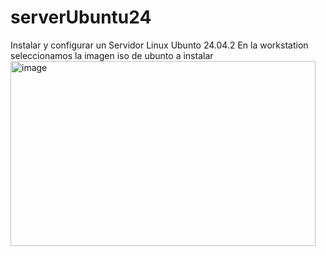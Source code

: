 # serverUbuntu24
Instalar y configurar un Servidor Linux Ubunto 24.04.2
En la workstation seleccionamos la imagen iso de ubunto a instalar
<img width="488" height="296" alt="image" src="https://github.com/user-attachments/assets/4e58d904-3674-420e-94bf-02367f142665" />
